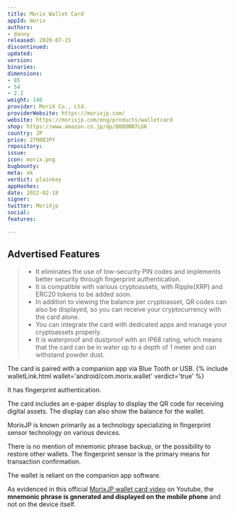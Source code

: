 ```yaml
---
title: Morix Wallet Card
appId: morix
authors:
- danny
released: 2020-07-15
discontinued: 
updated: 
version: 
binaries: 
dimensions:
- 85
- 54
- 2.2
weight: 140
provider: MoriX Co., Ltd.‬
providerWebsite: https://morixjp.com/
website: https://morixjp.com/eng/products/walletcard
shop: https://www.amazon.co.jp/dp/B08DNN7LGK
country: JP
price: 27000JPY
repository: 
issue: 
icon: morix.png
bugbounty: 
meta: ok
verdict: plainkey
appHashes: 
date: 2022-02-18
signer: 
twitter: MoriXjp
social: 
features: 

---
```


## Advertised Features

> - It eliminates the use of low-security PIN codes and implements better security through fingerprint authentication.
> - It is compatible with various cryptoassets, with Ripple(XRP) and ERC20 tokens to be added soon.
> - In addition to viewing the balance per cryptoasset, QR codes can also be displayed, so you can receive your cryptocurrency with the card alone.
> - You can integrate the card with dedicated apps and manage your cryptoassets properly.
> - It is waterproof and dustproof with an IP68 rating, which means that the card can be in water up to a depth of 1 meter and can withstand powder dust.

The card is paired with a companion app via Blue Tooth or USB. {% include walletLink.html wallet='android/com.morix.wallet' verdict='true' %}

It has fingerprint authentication. 

The card includes an e-paper display to display the QR code for receiving digital assets. The display can also show the balance for the wallet. 

MorixJP is known primarily as a technology specializing in fingerprint sensor technology on various devices. 

There is no mention of mnemonic phrase backup, or the possibility to restore other wallets. The fingerprint sensor is the primary means for transaction confirmation. 

The wallet is reliant on the companion app software. 

As evidenced in this official [MorixJP wallet card video](https://www.youtube.com/watch?v=vi_sM_AyV7A) on Youtube, the **mnemonic phrase is generated and displayed on the mobile phone** and not on the device itself.

